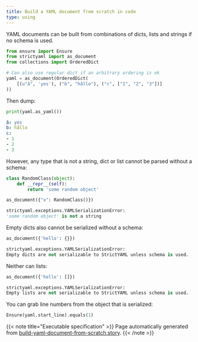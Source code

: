 ```yaml
---
title: Build a YAML document from scratch in code
type: using
---
```



YAML documents can be built from combinations of dicts,
lists and strings if no schema is used.




```python
from ensure import Ensure
from strictyaml import as_document
from collections import OrderedDict

# Can also use regular dict if an arbitrary ordering is ok
yaml = as_document(OrderedDict(
    [(u"â", 'yes'), ("b", "hâllo"), ("c", ["1", "2", "3"])]
))

```



Then dump:


```python
print(yaml.as_yaml())
```

```yaml
â: yes
b: hâllo
c:
- 1
- 2
- 3
```




However, any type that is not a string, dict or list cannot be parsed without a schema:


```python
class RandomClass(object):
    def __repr__(self):
        return 'some random object'

as_document({"x": RandomClass()})

```


```python
strictyaml.exceptions.YAMLSerializationError:
'some random object' is not a string
```




Empty dicts also cannot be serialized without a schema:


```python
as_document({'hello': {}})

```


```python
strictyaml.exceptions.YAMLSerializationError:
Empty dicts are not serializable to StrictYAML unless schema is used.
```




Neither can lists:


```python
as_document({'hello': []})

```


```python
strictyaml.exceptions.YAMLSerializationError:
Empty lists are not serializable to StrictYAML unless schema is used.
```




You can grab line numbers from the object that is serialized:


```python
Ensure(yaml.start_line).equals(1)

```






{{< note title="Executable specification" >}}
Page automatically generated from <a href="https://github.com/crdoconnor/strictyaml/blob/master/hitch/story/build-yaml-document-from-scratch.story">build-yaml-document-from-scratch.story</a>.
{{< /note >}}